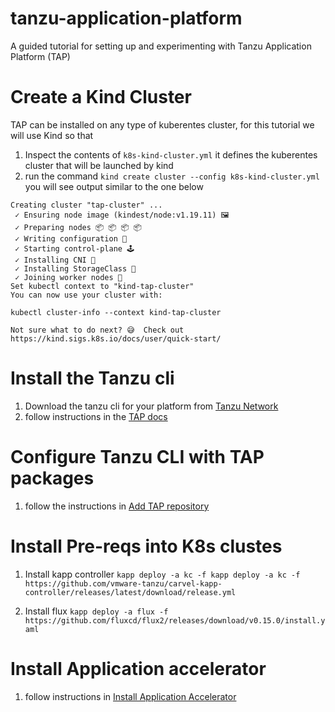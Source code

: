 # tanzu-application-platform
A guided tutorial for setting up and experimenting with Tanzu Application Platform (TAP)

# Create a Kind Cluster

TAP can be installed on any type of kuberentes cluster, for this tutorial we will use Kind so that 

1. Inspect the contents of `k8s-kind-cluster.yml` it defines the kuberentes cluster that will be launched by kind
1. run the command `kind create cluster --config k8s-kind-cluster.yml` you will see output similar to the one below

```text
Creating cluster "tap-cluster" ...
 ✓ Ensuring node image (kindest/node:v1.19.11) 🖼 
 ✓ Preparing nodes 📦 📦 📦 📦  
 ✓ Writing configuration 📜 
 ✓ Starting control-plane 🕹️ 
 ✓ Installing CNI 🔌 
 ✓ Installing StorageClass 💾 
 ✓ Joining worker nodes 🚜 
Set kubectl context to "kind-tap-cluster"
You can now use your cluster with:

kubectl cluster-info --context kind-tap-cluster

Not sure what to do next? 😅  Check out https://kind.sigs.k8s.io/docs/user/quick-start/
```

# Install the Tanzu cli 

1. Download the tanzu cli for your platform from [Tanzu Network](https://network.pivotal.io/products/tanzu-application-platform/#/releases/941562)
2. follow instructions in the [TAP docs](https://docs.vmware.com/en/VMware-Tanzu-Application-Platform/0.1/tap-0-1/GUID-install.html#mac-cli)
 
 # Configure Tanzu CLI with TAP packages

 1. follow the instructions in [Add TAP repository](https://docs.vmware.com/en/VMware-Tanzu-Application-Platform/0.1/tap-0-1/GUID-install.html#add-the-tap-package-repository-8)

 # Install Pre-reqs into K8s clustes

 1. Install kapp controller `kapp deploy -a kc -f kapp deploy -a kc -f https://github.com/vmware-tanzu/carvel-kapp-controller/releases/latest/download/release.yml`


2. Install flux `kapp deploy -a flux -f https://github.com/fluxcd/flux2/releases/download/v0.15.0/install.yaml`

 # Install Application accelerator 

 1. follow instructions in [Install Application Accelerator](https://docs.vmware.com/en/VMware-Tanzu-Application-Platform/0.1/tap-0-1/GUID-install.html#install-application-accelerator-11)
